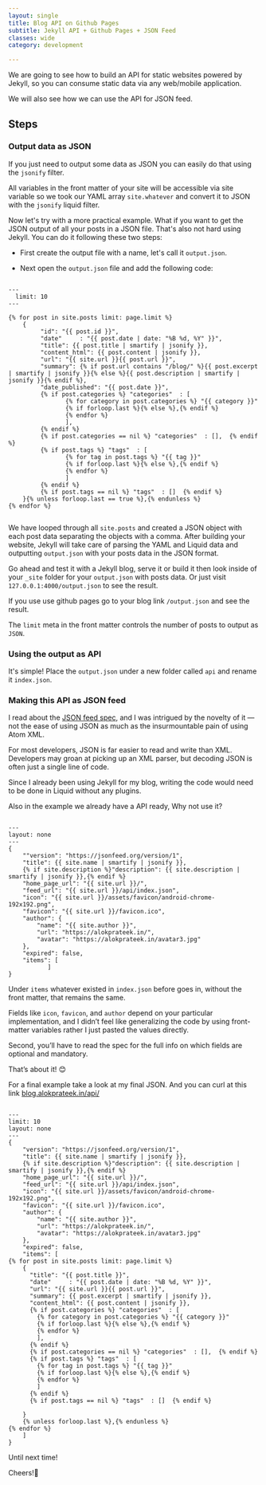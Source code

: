 ```yaml
---
layout: single
title: Blog API on Github Pages
subtitle: Jekyll API + Github Pages + JSON Feed
classes: wide
category: development

---
```


We are going to see how to build an API for static websites powered by Jekyll, so you can consume static data via any web/mobile application.

We will also see how we can use the API for JSON feed.

## Steps

### Output data as JSON

If you just need to output some data as JSON you can easily do that using the `jsonify` filter.

All variables in the front matter of your site will be accessible via site variable so we took our YAML array `site.whatever` and convert it to JSON with the `jsonify` liquid filter.

Now let's try with a more practical example. What if you want to get the JSON output of all your posts in a JSON file. That's also not hard using Jekyll. You can do it following these two steps:

- First create the output file with a name, let's call it `output.json`.

- Next open the `output.json` file and add the following code:

```liquid

---
  limit: 10
---

{% for post in site.posts limit: page.limit %}
    {
         "id": "{{ post.id }}",
         "date"     : "{{ post.date | date: "%B %d, %Y" }}",
         "title": {{ post.title | smartify | jsonify }},
         "content_html": {{ post.content | jsonify }},
         "url": "{{ site.url }}{{ post.url }}",
         "summary": {% if post.url contains "/blog/" %}{{ post.excerpt | smartify | jsonify }}{% else %}{{ post.description | smartify | jsonify }}{% endif %},
         "date_published": "{{ post.date }}",
         {% if post.categories %} "categories"  : [
                {% for category in post.categories %} "{{ category }}"
                {% if forloop.last %}{% else %},{% endif %}
                {% endfor %}
                ],
         {% endif %}
         {% if post.categories == nil %} "categories"  : [],  {% endif %}
         {% if post.tags %} "tags"  : [
                {% for tag in post.tags %} "{{ tag }}"
                {% if forloop.last %}{% else %},{% endif %}
                {% endfor %}
                ]
         {% endif %}
         {% if post.tags == nil %} "tags"  : []  {% endif %}
    }{% unless forloop.last == true %},{% endunless %}
{% endfor %}


```

We have looped through all `site.posts` and created a JSON object with each post data separating the objects with a comma. After building your website, Jekyll will take care of parsing the YAML and Liquid data and outputting `output.json` with your posts data in the JSON format.

Go ahead and test it with a Jekyll blog, serve it or build it then look inside of your `_site` folder for your `output.json` with posts data. Or just visit `127.0.0.1:4000/output.json` to see the result.

If you use use github pages go to your blog link `/output.json` and see the result.

The `limit` meta in the front matter controls the number of posts to output as `JSON`.

### Using the output as API

It's simple! Place the `output.json` under a new folder called `api` and rename it `index.json`.

### Making this API as JSON feed

I read about the [JSON feed spec](https://jsonfeed.org/version/1), and I was intrigued by the novelty of it — not the ease of using JSON as much as the insurmountable pain of using Atom XML.

For most developers, JSON is far easier to read and write than XML. Developers may groan at picking up an XML parser, but decoding JSON is often just a single line of code.

Since I already been using Jekyll for my blog, writing the code would need to be done in Liquid without any plugins.

Also in the example we already have a API ready, Why not use it?

```liquid

---
layout: none
---
{
    ""version": "https://jsonfeed.org/version/1",
    "title": {{ site.name | smartify | jsonify }},
    {% if site.description %}"description": {{ site.description | smartify | jsonify }},{% endif %}
    "home_page_url": "{{ site.url }}/",
    "feed_url": "{{ site.url }}/api/index.json",
    "icon": "{{ site.url }}/assets/favicon/android-chrome-192x192.png",
    "favicon": "{{ site.url }}/favicon.ico",
    "author": {
        "name": "{{ site.author }}",
        "url": "https://alokprateek.in/",
        "avatar": "https://alokprateek.in/avatar3.jpg"
    },
    "expired": false,
    "items": [
           ]
}

```

Under `items` whatever existed in `index.json` before goes in, without the front matter, that remains the same.

Fields like `icon`, `favicon`, and `author` depend on your particular implementation, and I didn’t feel like generalizing the code by using front-matter variables rather I just pasted the values directly.

Second, you’ll have to read the spec for the full info on which fields are optional and mandatory.

That’s about it! 😊

For a final example take a look at my final JSON. And you can curl at this link [blog.alokprateek.in/api/](https://blog.alokprateek.in/api/)

```liquid

---
limit: 10
layout: none
---
{
    "version": "https://jsonfeed.org/version/1",
    "title": {{ site.name | smartify | jsonify }},
    {% if site.description %}"description": {{ site.description | smartify | jsonify }},{% endif %}
    "home_page_url": "{{ site.url }}/",
    "feed_url": "{{ site.url }}/api/index.json",
    "icon": "{{ site.url }}/assets/favicon/android-chrome-192x192.png",
    "favicon": "{{ site.url }}/favicon.ico",
    "author": {
        "name": "{{ site.author }}",
        "url": "https://alokprateek.in/",
        "avatar": "https://alokprateek.in/avatar3.jpg"
    },
    "expired": false,
    "items": [
{% for post in site.posts limit: page.limit %}
    {
      "title": "{{ post.title }}",
      "date"     : "{{ post.date | date: "%B %d, %Y" }}",
      "url": "{{ site.url }}{{ post.url }}",
      "summary": {{ post.excerpt | smartify | jsonify }},
      "content_html": {{ post.content | jsonify }},
      {% if post.categories %} "categories"  : [
        {% for category in post.categories %} "{{ category }}"
        {% if forloop.last %}{% else %},{% endif %}
        {% endfor %}
        ],
      {% endif %}
      {% if post.categories == nil %} "categories"  : [],  {% endif %}
      {% if post.tags %} "tags"  : [
        {% for tag in post.tags %} "{{ tag }}"
        {% if forloop.last %}{% else %},{% endif %}
        {% endfor %}
        ]
      {% endif %}
      {% if post.tags == nil %} "tags"  : []  {% endif %}

    }
    {% unless forloop.last %},{% endunless %}
{% endfor %}
    ]
}

```

Until next time!

Cheers!🍻
